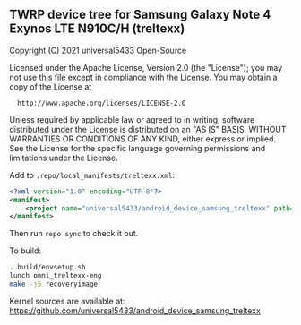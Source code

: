 ## TWRP device tree for Samsung Galaxy Note 4 Exynos LTE N910C/H (treltexx)

 Copyright (C) 2021 universal5433 Open-Source

 Licensed under the Apache License, Version 2.0 (the "License");
 you may not use this file except in compliance with the License.
 You may obtain a copy of the License at

      http://www.apache.org/licenses/LICENSE-2.0

 Unless required by applicable law or agreed to in writing, software
 distributed under the License is distributed on an "AS IS" BASIS,
 WITHOUT WARRANTIES OR CONDITIONS OF ANY KIND, either express or implied.
 See the License for the specific language governing permissions and
 limitations under the License.


Add to `.repo/local_manifests/treltexx.xml`:

```xml
<?xml version="1.0" encoding="UTF-8"?>
<manifest>
	<project name="universal5433/android_device_samsung_treltexx" path="device/samsung/treltexx" remote="github" revision="android-7.1" />
</manifest>
```

Then run `repo sync` to check it out.

To build:

```sh
. build/envsetup.sh
lunch omni_treltexx-eng
make -j5 recoveryimage
```

Kernel sources are available at: https://github.com/universal5433/android_device_samsung_treltexx
